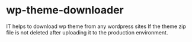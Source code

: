 # wp-theme-downloader
IT helps to download wp theme from any wordpress sites If the theme zip file is not deleted after uploading it to the production environment.
